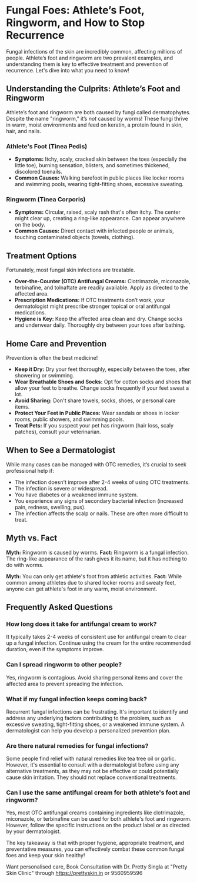 # Fungal Foes: Athlete’s Foot, Ringworm, and How to Stop Recurrence

Fungal infections of the skin are incredibly common, affecting millions of people. Athlete’s foot and ringworm are two prevalent examples, and understanding them is key to effective treatment and prevention of recurrence. Let's dive into what you need to know!

## Understanding the Culprits: Athlete’s Foot and Ringworm

Athlete’s foot and ringworm are both caused by fungi called dermatophytes. Despite the name "ringworm," it’s *not* caused by worms! These fungi thrive in warm, moist environments and feed on keratin, a protein found in skin, hair, and nails.

### Athlete's Foot (Tinea Pedis)

*   **Symptoms:** Itchy, scaly, cracked skin between the toes (especially the little toe), burning sensation, blisters, and sometimes thickened, discolored toenails.
*   **Common Causes:** Walking barefoot in public places like locker rooms and swimming pools, wearing tight-fitting shoes, excessive sweating.

### Ringworm (Tinea Corporis)

*   **Symptoms:** Circular, raised, scaly rash that's often itchy. The center might clear up, creating a ring-like appearance. Can appear anywhere on the body.
*   **Common Causes:** Direct contact with infected people or animals, touching contaminated objects (towels, clothing).

## Treatment Options

Fortunately, most fungal skin infections are treatable.

*   **Over-the-Counter (OTC) Antifungal Creams:** Clotrimazole, miconazole, terbinafine, and tolnaftate are readily available. Apply as directed to the affected area.
*   **Prescription Medications:** If OTC treatments don’t work, your dermatologist might prescribe stronger topical or oral antifungal medications.
*   **Hygiene is Key:** Keep the affected area clean and dry. Change socks and underwear daily. Thoroughly dry between your toes after bathing.

## Home Care and Prevention

Prevention is often the best medicine!

*   **Keep it Dry:** Dry your feet thoroughly, especially between the toes, after showering or swimming.
*   **Wear Breathable Shoes and Socks:** Opt for cotton socks and shoes that allow your feet to breathe. Change socks frequently if your feet sweat a lot.
*   **Avoid Sharing:** Don't share towels, socks, shoes, or personal care items.
*   **Protect Your Feet in Public Places:** Wear sandals or shoes in locker rooms, public showers, and swimming pools.
*   **Treat Pets:** If you suspect your pet has ringworm (hair loss, scaly patches), consult your veterinarian.

## When to See a Dermatologist

While many cases can be managed with OTC remedies, it’s crucial to seek professional help if:

*   The infection doesn't improve after 2-4 weeks of using OTC treatments.
*   The infection is severe or widespread.
*   You have diabetes or a weakened immune system.
*   You experience any signs of secondary bacterial infection (increased pain, redness, swelling, pus).
*   The infection affects the scalp or nails. These are often more difficult to treat.

## Myth vs. Fact

**Myth:** Ringworm is caused by worms.
**Fact:** Ringworm is a fungal infection. The ring-like appearance of the rash gives it its name, but it has nothing to do with worms.

**Myth:** You can only get athlete's foot from athletic activities.
**Fact:** While common among athletes due to shared locker rooms and sweaty feet, anyone can get athlete's foot in any warm, moist environment.

## Frequently Asked Questions

### How long does it take for antifungal cream to work?

It typically takes 2-4 weeks of consistent use for antifungal cream to clear up a fungal infection. Continue using the cream for the entire recommended duration, even if the symptoms improve.

### Can I spread ringworm to other people?

Yes, ringworm is contagious. Avoid sharing personal items and cover the affected area to prevent spreading the infection.

### What if my fungal infection keeps coming back?

Recurrent fungal infections can be frustrating. It's important to identify and address any underlying factors contributing to the problem, such as excessive sweating, tight-fitting shoes, or a weakened immune system. A dermatologist can help you develop a personalized prevention plan.

### Are there natural remedies for fungal infections?

Some people find relief with natural remedies like tea tree oil or garlic. However, it's essential to consult with a dermatologist before using any alternative treatments, as they may not be effective or could potentially cause skin irritation. They should not replace conventional treatments.

### Can I use the same antifungal cream for both athlete's foot and ringworm?

Yes, most OTC antifungal creams containing ingredients like clotrimazole, miconazole, or terbinafine can be used for both athlete's foot and ringworm. However, follow the specific instructions on the product label or as directed by your dermatologist.

The key takeaway is that with proper hygiene, appropriate treatment, and preventative measures, you can effectively combat these common fungal foes and keep your skin healthy!

Want personalised care, Book Consultation with Dr. Pretty Singla at "Pretty Skin Clinic" through https://prettyskin.in or 9560959596
